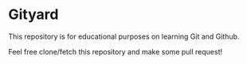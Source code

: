 # Gityard

This repository is for educational purposes on learning Git and Github.

Feel free clone/fetch this repository and make some pull request!